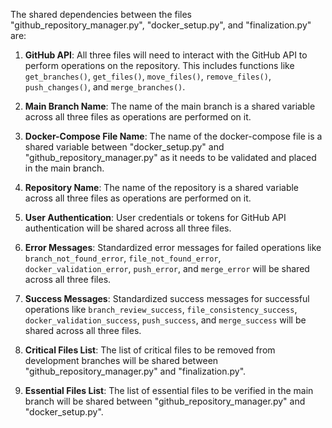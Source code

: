 The shared dependencies between the files "github_repository_manager.py", "docker_setup.py", and "finalization.py" are:

1. **GitHub API**: All three files will need to interact with the GitHub API to perform operations on the repository. This includes functions like `get_branches()`, `get_files()`, `move_files()`, `remove_files()`, `push_changes()`, and `merge_branches()`.

2. **Main Branch Name**: The name of the main branch is a shared variable across all three files as operations are performed on it.

3. **Docker-Compose File Name**: The name of the docker-compose file is a shared variable between "docker_setup.py" and "github_repository_manager.py" as it needs to be validated and placed in the main branch.

4. **Repository Name**: The name of the repository is a shared variable across all three files as operations are performed on it.

5. **User Authentication**: User credentials or tokens for GitHub API authentication will be shared across all three files.

6. **Error Messages**: Standardized error messages for failed operations like `branch_not_found_error`, `file_not_found_error`, `docker_validation_error`, `push_error`, and `merge_error` will be shared across all three files.

7. **Success Messages**: Standardized success messages for successful operations like `branch_review_success`, `file_consistency_success`, `docker_validation_success`, `push_success`, and `merge_success` will be shared across all three files.

8. **Critical Files List**: The list of critical files to be removed from development branches will be shared between "github_repository_manager.py" and "finalization.py".

9. **Essential Files List**: The list of essential files to be verified in the main branch will be shared between "github_repository_manager.py" and "docker_setup.py".
